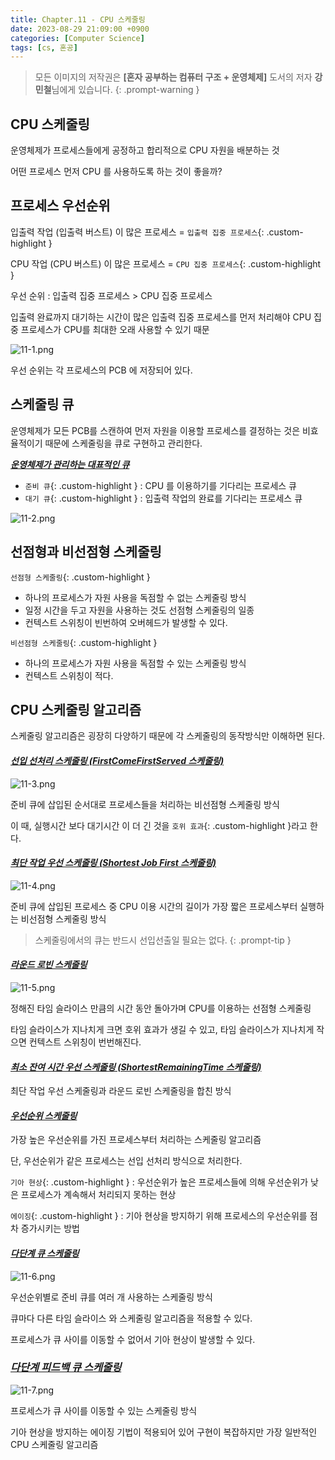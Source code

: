 ```yaml
---
title: Chapter.11 - CPU 스케줄링
date: 2023-08-29 21:09:00 +0900
categories: [Computer Science]
tags: [cs, 혼공]
---
```


> 모든 이미지의 저작권은 **[혼자 공부하는 컴퓨터 구조 + 운영체제]** 도서의 저자 **강민철**님에게 있습니다.
{: .prompt-warning }


## **CPU 스케줄링**

운영체제가 프로세스들에게 공정하고 합리적으로 CPU 자원을 배분하는 것

어떤 프로세스 먼저 CPU 를 사용하도록 하는 것이 좋을까?

## **프로세스 우선순위**

입출력 작업 (입출력 버스트) 이 많은 프로세스 = `입출력 집중 프로세스`{: .custom-highlight }

CPU 작업 (CPU 버스트) 이 많은 프로세스 = `CPU 집중 프로세스`{: .custom-highlight }

우선 순위 : 입출력 집중 프로세스 > CPU 집중 프로세스

입출력 완료까지 대기하는 시간이 많은 입출력 집중 프로세스를 먼저 처리해야 CPU 집중 프로세스가 CPU를 최대한 오래 사용할 수 있기 때문

![11-1.png](/assets/img/posts/cs/11-1.png)

우선 순위는 각 프로세스의 PCB 에 저장되어 있다.

## **스케줄링 큐**

운영체제가 모든 PCB를 스캔하여 먼저 자원을 이용할 프로세스를 결정하는 것은 비효율적이기 때문에 스케줄링을 큐로 구현하고 관리한다.

***<u>운영체제가 관리하는 대표적인 큐</u>***

- `준비 큐`{: .custom-highlight } : CPU 를 이용하기를 기다리는 프로세스 큐
- `대기 큐`{: .custom-highlight } : 입출력 작업의 완료를 기다리는 프로세스 큐

![11-2.png](/assets/img/posts/cs/11-2.png)

## **선점형과 비선점형 스케줄링**

`선점형 스케줄링`{: .custom-highlight }

- 하나의 프로세스가 자원 사용을 독점할 수 없는 스케줄링 방식
- 일정 시간을 두고 자원을 사용하는 것도 선점형 스케줄링의 일종
- 컨텍스트 스위칭이 빈번하여 오버헤드가 발생할 수 있다.

`비선점형 스케줄링`{: .custom-highlight }

- 하나의 프로세스가 자원 사용을 독점할 수 있는 스케줄링 방식
- 컨텍스트 스위칭이 적다.

## **CPU 스케줄링 알고리즘**

스케줄링 알고리즘은 굉장히 다양하기 때문에 각 스케줄링의 동작방식만 이해하면 된다.

#### ***<u>선입 선처리 스케줄링 (FirstComeFirstServed 스케줄링)</u>***

![11-3.png](/assets/img/posts/cs/11-3.png)

준비 큐에 삽입된 순서대로 프로세스들을 처리하는 비선점형 스케줄링 방식

이 때, 실행시간 보다 대기시간 이 더 긴 것을 `호위 효과`{: .custom-highlight }라고 한다.

#### ***<u>최단 작업 우선 스케줄링 (Shortest Job First 스케줄링)</u>***

![11-4.png](/assets/img/posts/cs/11-4.png)

준비 큐에 삽입된 프로세스 중 CPU 이용 시간의 길이가 가장 짧은 프로세스부터 실행하는 비선점형 스케줄링 방식

> 스케줄링에서의 큐는 반드시 선입선출일 필요는 없다.
{: .prompt-tip }

#### ***<u>라운드 로빈 스케줄링</u>***

![11-5.png](/assets/img/posts/cs/11-5.png)

정해진 타임 슬라이스 만큼의 시간 동안 돌아가며 CPU를 이용하는 선점형 스케줄링

타임 슬라이스가 지나치게 크면 호위 효과가 생길 수 있고, 타임 슬라이스가 지나치게 작으면 컨텍스트 스위칭이 번번해진다.

#### ***<u>최소 잔여 시간 우선 스케줄링 (ShortestRemainingTime 스케줄링)</u>***

최단 작업 우선 스케줄링과 라운드 로빈 스케줄링을 합친 방식

#### ***<u>우선순위 스케줄링</u>***

가장 높은 우선순위를 가진 프로세스부터 처리하는 스케줄링 알고리즘

단, 우선순위가 같은 프로세스는 선입 선처리 방식으로 처리한다.

`기아 현상`{: .custom-highlight } : 우선순위가 높은 프로세스들에 의해 우선순위가 낮은 프로세스가 계속해서 처리되지 못하는 현상

`에이징`{: .custom-highlight } : 기아 현상을 방지하기 위해 프로세스의 우선순위를 점차 증가시키는 방법

#### ***<u>다단계 큐 스케줄링</u>***

![11-6.png](/assets/img/posts/cs/11-6.png)

우선순위별로 준비 큐를 여러 개 사용하는 스케줄링 방식

큐마다 다른 타임 슬라이스 와 스케줄링 알고리즘을 적용할 수 있다.

프로세스가 큐 사이를 이동할 수 없어서 기아 현상이 발생할 수 있다.

### ***<u>다단계 피드백 큐 스케줄링</u>***

![11-7.png](/assets/img/posts/cs/11-7.png)

프로세스가 큐 사이를 이동할 수 있는 스케줄링 방식

기아 현상을 방지하는 에이징 기법이 적용되어 있어 구현이 복잡하지만 가장 일반적인 CPU 스케줄링 알고리즘